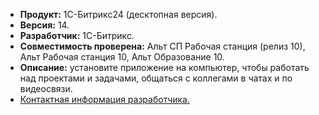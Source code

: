* **Продукт:** 1С-Битрикс24 (десктопная версия).
* **Версия:** 14.
* **Разработчик:** 1С-Битрикс.
* **Совместимость проверена:** Альт СП Рабочая станция (релиз 10), Альт Рабочая станция 10, Альт Образование 10.
* **Описание:**
установите приложение на компьютер, чтобы работать над проектами и задачами, общаться с коллегами в чатах и по видеосвязи.
* [Контактная информация разработчика.](https://www.bitrix24.ru/features/desktop.php)
